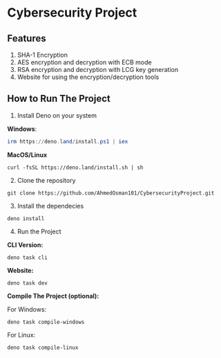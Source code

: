 # Cybersecurity Project

## Features

1. SHA-1 Encryption
2. AES encryption and decryption with ECB mode
3. RSA encryption and decryption with LCG key generation
4. Website for using the encryption/decryption tools

## How to Run The Project

1. Install Deno on your system

**Windows**:

```powershell
irm https://deno.land/install.ps1 | iex
```

**MacOS/Linux**

```shell
curl -fsSL https://deno.land/install.sh | sh
```

2. Clone the repository

```shell
git clone https://github.com/AhmedOsman101/CybersecurityProject.git
```

3. Install the dependecies

```shell
deno install
```

4. Run the Project

**CLI Version:**

```shell
deno task cli
```

**Website:**

```shell
deno task dev
```

**Compile The Project (optional):**

For Windows:

```shell
deno task compile-windows
```

For Linux:

```shell
deno task compile-linux
```
